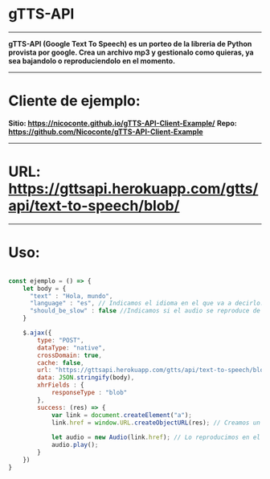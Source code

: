 # gTTS-API 
----------------------------------------------------------------------------------------------------------------------------------------------------------------------

**gTTS-API (Google Text To Speech) es un porteo de la libreria de Python provista por google. Crea un archivo mp3 y gestionalo como quieras, ya sea bajandolo o reproduciendolo en el momento.**

----------------------------------------------------------------------------------------------------------------------------------------------------------------------


# Cliente de ejemplo: 
**Sitio: https://nicoconte.github.io/gTTS-API-Client-Example/**
**Repo: https://github.com/Nicoconte/gTTS-API-Client-Example**

----------------------------------------------------------------------------------------------------------------------------------------------------------------------

# URL: https://gttsapi.herokuapp.com/gtts/api/text-to-speech/blob/

----------------------------------------------------------------------------------------------------------------------------------------------------------------------

# Uso: 

```javascript

const ejemplo = () => {
    let body = {
      "text" : "Hola, mundo", 
      "language" : "es", // Indicamos el idioma en el que va a decirlo. Ojo, No traduce el texto!
      "should_be_slow" : false //Indicamos si el audio se reproduce de forma rapida(false) o lenta(true)
    }

    $.ajax({
        type: "POST",
        dataType: "native",
        crossDomain: true,
        cache: false,
        url: "https://gttsapi.herokuapp.com/gtts/api/text-to-speech/blob/",
        data: JSON.stringify(body),
        xhrFields : {
            responseType : "blob"
        },
        success: (res) => {
            var link = document.createElement("a"); 
            link.href = window.URL.createObjectURL(res); // Creamos un enlace
            
            let audio = new Audio(link.href); // Lo reproducimos en el momento
            audio.play();
        }
    })
}
```

